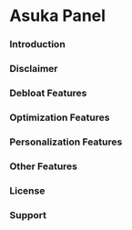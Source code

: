 # Asuka Panel

### Introduction

### Disclaimer

### Debloat Features

### Optimization Features

### Personalization Features 

### Other Features

### License

### Support
